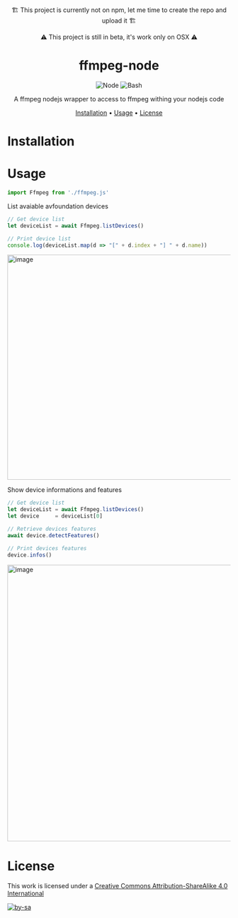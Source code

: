 <div align="center">

🏗️  This project is currently not on npm, let me time to create the repo and upload it  🏗️ 

⚠️ This project is still in beta, it's work only on OSX ⚠️
</div>

<div align="center">

# ffmpeg-node

![Node](https://img.shields.io/badge/Node.js-43853D?style=for-the-badge&logo=node.js&logoColor=white)
![Bash](https://img.shields.io/badge/Shell_Script-121011?style=for-the-badge&logo=gnu-bash&logoColor=white)

 A ffmpeg nodejs wrapper to access to ffmpeg withing your nodejs code

[Installation](#installation) • [Usage](#usage) • [License](#license)

</div>

# Installation

# Usage

```javascript
import Ffmpeg from './ffmpeg.js'
```

List avaiable avfoundation devices

```javascript
// Get device list
let deviceList = await Ffmpeg.listDevices()

// Print device list
console.log(deviceList.map(d => "[" + d.index + "] " + d.name))
```
<img width="508" alt="image" src="https://github.com/quentinlamamy/ffmpeg-node/assets/6804887/112e55d0-527a-44cc-95b2-c91d4cd93b6a">

Show device informations and features
```javascript
// Get device list
let deviceList = await Ffmpeg.listDevices()
let device     = deviceList[0]

// Retrieve devices features
await device.detectFeatures()

// Print devices features
device.infos()
```
<img width="624" alt="image" src="https://github.com/quentinlamamy/ffmpeg-node/assets/6804887/53318c03-0983-43cb-85b5-d4e100f4370a">

# License

This work is licensed under a [Creative Commons Attribution-ShareAlike 4.0 International](http://creativecommons.org/licenses/by-sa/4.0/)

[![by-sa](https://i.creativecommons.org/l/by-sa/4.0/88x31.png)](http://creativecommons.org/licenses/by-sa/4.0/)
